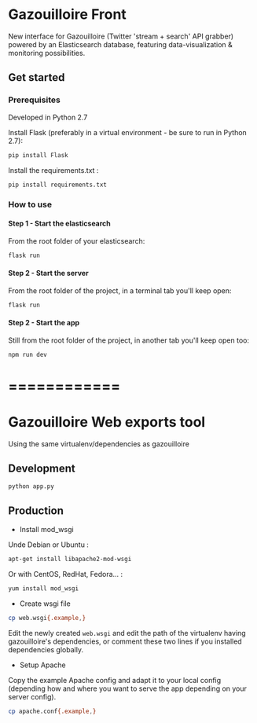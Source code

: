 # Gazouilloire Front

New interface for Gazouilloire (Twitter 'stream + search' API grabber) powered by an Elasticsearch database, featuring data-visualization & monitoring possibilities.

## Get started

### Prerequisites

Developed in Python 2.7

Install Flask (preferably in a virtual environment - be sure to run in Python 2.7):
```bash
pip install Flask
```

Install the requirements.txt :

```bash
pip install requirements.txt
```

### How to use

#### Step 1 - Start the elasticsearch
From the root folder of your elasticsearch:
```bash
flask run
```

#### Step 2 - Start the server
From the root folder of the project, in a terminal tab you'll keep open:
```bash
flask run
```
#### Step 2 - Start the app
Still from the root folder of the project, in another tab you'll keep open too:
```bash
npm run dev
```

============
============


# Gazouilloire Web exports tool

Using the same virtualenv/dependencies as gazouilloire

## Development

```
python app.py
```

## Production

- Install mod_wsgi

Unde Debian or Ubuntu :

```bash
apt-get install libapache2-mod-wsgi
```

Or with CentOS, RedHat, Fedora... :

```bash
yum install mod_wsgi
```

- Create wsgi file

```bash
cp web.wsgi{.example,}
```

Edit the newly created `web.wsgi` and edit the path of the virtualenv having gazouilloire's dependencies, or comment these two lines if you installed dependencies globally.

- Setup Apache

Copy the example Apache config and adapt it to your local config (depending how and where you want to serve the app depending on your server config).

```bash
cp apache.conf{.example,}
```

